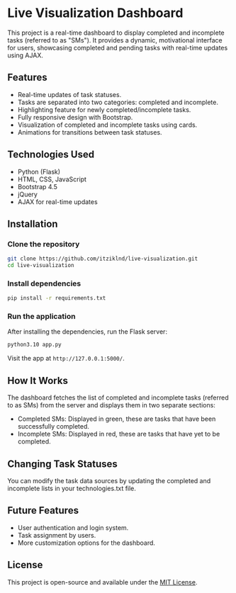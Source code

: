 # Live Visualization Dashboard

This project is a real-time dashboard to display completed and incomplete tasks (referred to as "SMs"). It provides a dynamic, motivational interface for users, showcasing completed and pending tasks with real-time updates using AJAX.

## Features

- Real-time updates of task statuses.
- Tasks are separated into two categories: completed and incomplete.
- Highlighting feature for newly completed/incomplete tasks.
- Fully responsive design with Bootstrap.
- Visualization of completed and incomplete tasks using cards.
- Animations for transitions between task statuses.

## Technologies Used

- Python (Flask)
- HTML, CSS, JavaScript
- Bootstrap 4.5
- jQuery
- AJAX for real-time updates

## Installation

### Clone the repository

```bash
git clone https://github.com/itziklnd/live-visualization.git
cd live-visualization
```

### Install dependencies

```bash
pip install -r requirements.txt
```

### Run the application

After installing the dependencies, run the Flask server:

```bash
python3.10 app.py
```

Visit the app at `http://127.0.0.1:5000/`.

## How It Works

The dashboard fetches the list of completed and incomplete tasks (referred to as SMs) from the server and displays them in two separate sections:

- Completed SMs: Displayed in green, these are tasks that have been successfully completed.
- Incomplete SMs: Displayed in red, these are tasks that have yet to be completed.

## Changing Task Statuses

You can modify the task data sources by updating the completed and incomplete lists in your technologies.txt file.


## Future Features

- User authentication and login system.
- Task assignment by users.
- More customization options for the dashboard.

## License

This project is open-source and available under the [MIT License](LICENSE).
